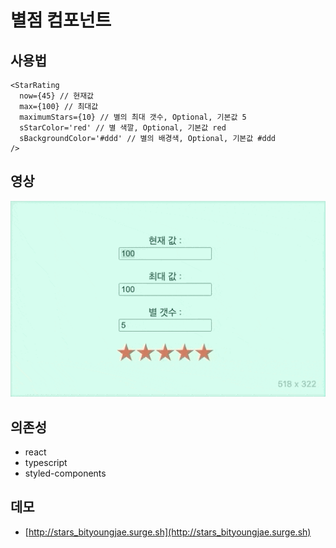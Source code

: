 # 별점 컴포넌트

## 사용법

```tsx
<StarRating
  now={45} // 현재값
  max={100} // 최대값
  maximumStars={10} // 별의 최대 갯수, Optional, 기본값 5
  sStarColor='red' // 별 색깔, Optional, 기본값 red
  sBackgroundColor='#ddd' // 별의 배경색, Optional, 기본값 #ddd
/>
```

## 영상

![데모영상](images/star-rating.gif)

## 의존성

- react
- typescript
- styled-components

## 데모

- [http://stars_bityoungjae.surge.sh](http://stars_bityoungjae.surge.sh)
